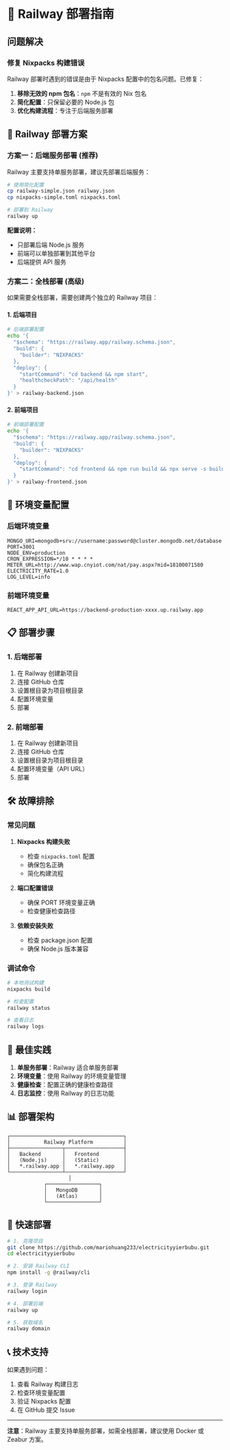 # 🚂 Railway 部署指南

## 问题解决

### 修复 Nixpacks 构建错误

Railway 部署时遇到的错误是由于 Nixpacks 配置中的包名问题。已修复：

1. **移除无效的 npm 包名**：`npm` 不是有效的 Nix 包名
2. **简化配置**：只保留必要的 Node.js 包
3. **优化构建流程**：专注于后端服务部署

## 🚀 Railway 部署方案

### 方案一：后端服务部署 (推荐)

Railway 主要支持单服务部署，建议先部署后端服务：

```bash
# 使用简化配置
cp railway-simple.json railway.json
cp nixpacks-simple.toml nixpacks.toml

# 部署到 Railway
railway up
```

**配置说明：**
- 只部署后端 Node.js 服务
- 前端可以单独部署到其他平台
- 后端提供 API 服务

### 方案二：全栈部署 (高级)

如果需要全栈部署，需要创建两个独立的 Railway 项目：

#### 1. 后端项目
```bash
# 后端部署配置
echo '{
  "$schema": "https://railway.app/railway.schema.json",
  "build": {
    "builder": "NIXPACKS"
  },
  "deploy": {
    "startCommand": "cd backend && npm start",
    "healthcheckPath": "/api/health"
  }
}' > railway-backend.json
```

#### 2. 前端项目
```bash
# 前端部署配置
echo '{
  "$schema": "https://railway.app/railway.schema.json",
  "build": {
    "builder": "NIXPACKS"
  },
  "deploy": {
    "startCommand": "cd frontend && npm run build && npx serve -s build"
  }
}' > railway-frontend.json
```

## 🔧 环境变量配置

### 后端环境变量
```
MONGO_URI=mongodb+srv://username:password@cluster.mongodb.net/database
PORT=3001
NODE_ENV=production
CRON_EXPRESSION=*/10 * * * *
METER_URL=http://www.wap.cnyiot.com/nat/pay.aspx?mid=18100071580
ELECTRICITY_RATE=1.0
LOG_LEVEL=info
```

### 前端环境变量
```
REACT_APP_API_URL=https://backend-production-xxxx.up.railway.app
```

## 📋 部署步骤

### 1. 后端部署

1. 在 Railway 创建新项目
2. 连接 GitHub 仓库
3. 设置根目录为项目根目录
4. 配置环境变量
5. 部署

### 2. 前端部署

1. 在 Railway 创建新项目
2. 连接 GitHub 仓库
3. 设置根目录为项目根目录
4. 配置环境变量（API URL）
5. 部署

## 🛠️ 故障排除

### 常见问题

1. **Nixpacks 构建失败**
   - 检查 `nixpacks.toml` 配置
   - 确保包名正确
   - 简化构建流程

2. **端口配置错误**
   - 确保 PORT 环境变量正确
   - 检查健康检查路径

3. **依赖安装失败**
   - 检查 package.json 配置
   - 确保 Node.js 版本兼容

### 调试命令

```bash
# 本地测试构建
nixpacks build

# 检查配置
railway status

# 查看日志
railway logs
```

## 🎯 最佳实践

1. **单服务部署**：Railway 适合单服务部署
2. **环境变量**：使用 Railway 的环境变量管理
3. **健康检查**：配置正确的健康检查路径
4. **日志监控**：使用 Railway 的日志功能

## 📊 部署架构

```
┌─────────────────────────────────────┐
│           Railway Platform          │
├─────────────────┬───────────────────┤
│   Backend       │   Frontend        │
│   (Node.js)     │   (Static)        │
│   *.railway.app │   *.railway.app   │
└─────────────────┴───────────────────┘
                    │
            ┌─────────────────┐
            │   MongoDB       │
            │   (Atlas)       │
            └─────────────────┘
```

## 🚀 快速部署

```bash
# 1. 克隆项目
git clone https://github.com/mariohuang233/electricityyierbubu.git
cd electricityyierbubu

# 2. 安装 Railway CLI
npm install -g @railway/cli

# 3. 登录 Railway
railway login

# 4. 部署后端
railway up

# 5. 获取域名
railway domain
```

## 📞 技术支持

如果遇到问题：

1. 查看 Railway 构建日志
2. 检查环境变量配置
3. 验证 Nixpacks 配置
4. 在 GitHub 提交 Issue

---

**注意**：Railway 主要支持单服务部署，如需全栈部署，建议使用 Docker 或 Zeabur 方案。
